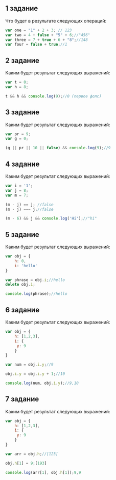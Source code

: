 ## 1 задание

Что будет в результате следующих операций:

```javascript
var one = "1" + 2 + 3; // 123
var two = 4 + false + "5" + 6;//"456"
var three = 7 + true + 6 + "8";//148
var four = false + true;//1
```

## 2 задание

Каким будет результат следующих выражений:

```javascript
var t = 0;
var h = 8;

t && h && console.log(9);//0 (первое фолс)
```

## 3 задание

Каким будет результат следующих выражений:

```javascript
var pr = 9;
var g = 0;

(g || pr || 10 || false) && console.log(9);//9
```

## 4 задание

Каким будет результат следующих выражений:

```javascript
var i = '1';
var j = 8;
var m = 7;

(m - j) == j; //false
(m - j) === j;//false

(m - 6) && j && console.log('Hi');//"hi"
```

## 5 задание

Каким будет результат следующих выражений:

```javascript
var obj = {
    h: 0,
    i: 'hello'
}

var phrase = obj.i;//hello
delete obj.i;

console.log(phrase);//hello
```

## 6 задание

Каким будет результат следующих выражений:

```javascript
var obj = {
    h: [1,2,3],
    i: {
     y: 9
    }
}

var num = obj.i.y;//9

obj.i.y = obj.i.y + 1;//10

console.log(num, obj.i.y);//9,10
```

## 7 задание

Каким будет результат следующих выражений:

```javascript
var obj = {
    h: [1,2,3],
    i: {
     y: 9
    }
}

var arr = obj.h;//[123]

obj.h[1] = 9;[193]

console.log(arr[1], obj.h[1]);9,9
```
